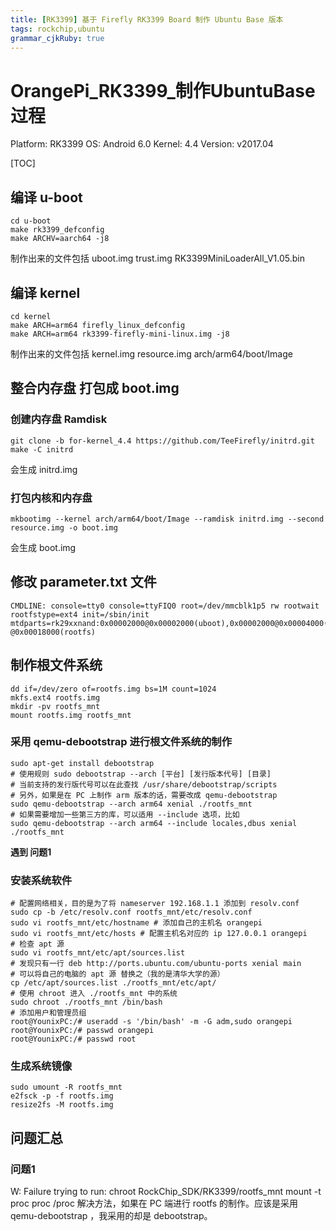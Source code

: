 ```yaml
---
title: [RK3399] 基于 Firefly RK3399 Board 制作 Ubuntu Base 版本
tags: rockchip,ubuntu
grammar_cjkRuby: true
---
```


# OrangePi_RK3399_制作UbuntuBase过程

Platform: RK3399
OS: Android 6.0 
Kernel: 4.4 
Version: v2017.04

[TOC]

## 编译 u-boot
```
cd u-boot
make rk3399_defconfig
make ARCHV=aarch64 -j8
```
制作出来的文件包括 
uboot.img
trust.img
RK3399MiniLoaderAll_V1.05.bin

## 编译 kernel
```
cd kernel
make ARCH=arm64 firefly_linux_defconfig
make ARCH=arm64 rk3399-firefly-mini-linux.img -j8
```
制作出来的文件包括 
kernel.img
resource.img
arch/arm64/boot/Image

## 整合内存盘 打包成 boot.img
### 创建内存盘 Ramdisk
```
git clone -b for-kernel_4.4 https://github.com/TeeFirefly/initrd.git
make -C initrd
```
会生成 initrd.img
### 打包内核和内存盘
```
mkbootimg --kernel arch/arm64/boot/Image --ramdisk initrd.img --second resource.img -o boot.img
```
会生成 boot.img

## 修改 parameter.txt 文件
```
CMDLINE: console=tty0 console=ttyFIQ0 root=/dev/mmcblk1p5 rw rootwait rootfstype=ext4 init=/sbin/init mtdparts=rk29xxnand:0x00002000@0x00002000(uboot),0x00002000@0x00004000(trust),0x00010000@0x00006000(boot),0x00002000@0x00016000(backup),-@0x00018000(rootfs)
```
## 制作根文件系统
```
dd if=/dev/zero of=rootfs.img bs=1M count=1024
mkfs.ext4 rootfs.img
mkdir -pv rootfs_mnt
mount rootfs.img rootfs_mnt
```

### 采用 qemu-debootstrap 进行根文件系统的制作
```
sudo apt-get install debootstrap
# 使用规则 sudo debootstrap --arch [平台] [发行版本代号] [目录]
# 当前支持的发行版代号可以在此查找 /usr/share/debootstrap/scripts
# 另外，如果是在 PC 上制作 arm 版本的话，需要改成 qemu-debootstrap
sudo qemu-debootstrap --arch arm64 xenial ./rootfs_mnt
# 如果需要增加一些第三方的库，可以适用 --include 选项，比如
sudo qemu-debootstrap --arch arm64 --include locales,dbus xenial ./rootfs_mnt
```
**遇到 问题1**

### 安装系统软件
```
# 配置网络相关，目的是为了将 nameserver 192.168.1.1 添加到 resolv.conf
sudo cp -b /etc/resolv.conf rootfs_mnt/etc/resolv.conf
sudo vi rootfs_mnt/etc/hostname # 添加自己的主机名 orangepi
sudo vi rootfs_mnt/etc/hosts # 配置主机名对应的 ip 127.0.0.1 orangepi
# 检查 apt 源
sudo vi rootfs_mnt/etc/apt/sources.list
# 发现只有一行 deb http://ports.ubuntu.com/ubuntu-ports xenial main
# 可以将自己的电脑的 apt 源 替换之（我的是清华大学的源）
cp /etc/apt/sources.list ./rootfs_mnt/etc/apt/
# 使用 chroot 进入 ./rootfs_mnt 中的系统
sudo chroot ./rootfs_mnt /bin/bash
# 添加用户和管理员组
root@YounixPC:/# useradd -s '/bin/bash' -m -G adm,sudo orangepi
root@YounixPC:/# passwd orangepi
root@YounixPC:/# passwd root
```
### 生成系统镜像
```
sudo umount -R rootfs_mnt
e2fsck -p -f rootfs.img
resize2fs -M rootfs.img
```

## 问题汇总
### 问题1
W: Failure trying to run: chroot RockChip_SDK/RK3399/rootfs_mnt mount -t proc proc /proc
解决方法，如果在 PC 端进行 rootfs 的制作。应该是采用 qemu-debootstrap ，我采用的却是 debootstrap。
